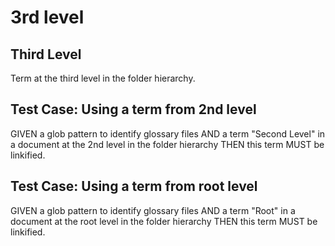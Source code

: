 # 3rd level

## Third Level

Term at the third level in the folder hierarchy.

## Test Case: Using a term from 2nd level

GIVEN a glob pattern to identify glossary files
AND a term "Second Level" in a document at the 2nd level in the folder hierarchy
THEN this term MUST be linkified.

## Test Case: Using a term from root level

GIVEN a glob pattern to identify glossary files
AND a term "Root" in a document at the root level in the folder hierarchy
THEN this term MUST be linkified.
